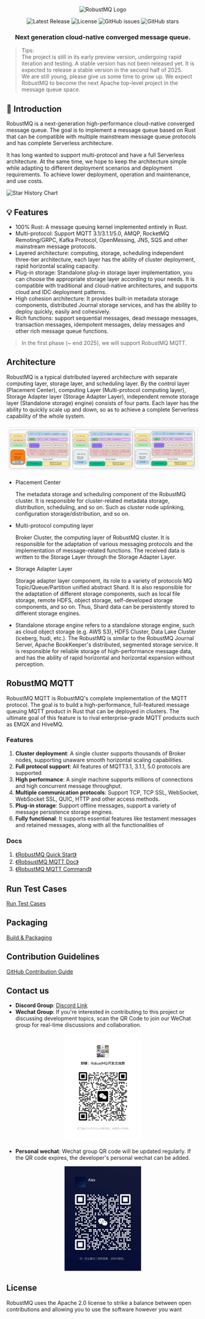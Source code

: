 <p align="center">
  <picture>
    <img alt="RobustMQ Logo" src="docs/images/robustmq-logo.png" width="300">
  </picture>
</p>

<p align="center">
  <img alt="Latest Release" src="https://img.shields.io/github/v/release/robustmq/robustmq?style=flat">
  <img alt="License" src="https://img.shields.io/github/license/robustmq/robustmq?style=flat">
  <img alt="GitHub issues" src="https://img.shields.io/github/issues/robustmq/robustmq?style=flat">
  <img alt="GitHub stars" src="https://img.shields.io/github/stars/robustmq/robustmq?style=flat">
</p>

<h3 align="center">
    Next generation cloud-native converged message queue.
</h3>

> Tips:</br>
> The project is still in its early preview version, undergoing rapid iteration and testing. A stable version has not been released yet. It is expected to release a stable version in the second half of 2025.</br>
> We are still young, please give us some time to grow up. We expect RobustMQ to become the next Apache top-level project in the message queue space.</br>

## 🚀 Introduction

RobustMQ is a next-generation high-performance cloud-native converged message queue. The goal is to implement a message queue based on Rust that can be compatible with multiple mainstream message queue protocols and has complete Serverless architecture.

It has long wanted to support multi-protocol and have a full Serverless architecture. At the same time, we hope to keep the architecture simple while adapting to different deployment scenarios and deployment requirements. To achieve lower deployment, operation and maintenance, and use costs.
<picture>

  <source
    media="(prefers-color-scheme: dark)"
    srcset="
      https://api.star-history.com/svg?repos=robustmq/robustmq&type=Date&theme=dark
    "
  />
  <source
    media="(prefers-color-scheme: light)"
    srcset="
      https://api.star-history.com/svg?repos=robustmq/robustmq&type=Date
    "
  />
  <img
    alt="Star History Chart"
    src="https://api.star-history.com/svg?repos=robustmq/robustmq&type=Date"
  />
</picture>

## 💡 Features

- 100% Rust: A message queuing kernel implemented entirely in Rust.
- Multi-protocol: Support MQTT 3.1/3.1.1/5.0, AMQP, RocketMQ Remoting/GRPC, Kafka Protocol, OpenMessing, JNS, SQS and other mainstream message protocols.
- Layered architecture: computing, storage, scheduling independent three-tier architecture, each layer has the ability of cluster deployment, rapid horizontal scaling capacity.
- Plug-in storage: Standalone plug-in storage layer implementation, you can choose the appropriate storage layer according to your needs. It is compatible with traditional and cloud-native architectures, and supports cloud and IDC deployment patterns.
- High cohesion architecture: It provides built-in metadata storage components, distributed Journal storage services, and has the ability to deploy quickly, easily and cohesively.
- Rich functions: support sequential messages, dead message messages, transaction messages, idempotent messages, delay messages and other rich message queue functions.

> In the first phase (~ end 2025), we will support RobustMQ MQTT.

## Architecture

RobustMQ is a typical distributed layered architecture with separate computing layer, storage layer, and scheduling layer. By the control layer (Placement Center), computing Layer (Multi-protocol computing layer), Storage Adapter layer (Storage Adapter Layer), independent remote storage layer (Standalone storage) engine) consists of four parts. Each layer has the ability to quickly scale up and down, so as to achieve a complete Serverless capability of the whole system.

![image](docs/images/robustmq-architecture.png)

- Placement Center

  The metadata storage and scheduling component of the RobustMQ cluster. It is responsible for cluster-related metadata storage, distribution, scheduling, and so on. Such as cluster node uplinking, configuration storage/distribution, and so on.

- Multi-protocol computing layer

  Broker Cluster, the computing layer of RobustMQ cluster. It is responsible for the adaptation of various messaging protocols and the implementation of message-related functions. The received data is written to the Storage Layer through the Storage Adapter Layer.

- Storage Adapter Layer

  Storage adapter layer component, its role to a variety of protocols MQ Topic/Queue/Partition unified abstract Shard. It is also responsible for the adaptation of different storage components, such as local file storage, remote HDFS, object storage, self-developed storage components, and so on. Thus, Shard data can be persistently stored to different storage engines.

- Standalone storage engine
  refers to a standalone storage engine, such as cloud object storage (e.g. AWS S3), HDFS Cluster, Data Lake Cluster (iceberg, hudi, etc.). The RobustMQ is similar to the RobustMQ Journal Server, Apache BookKeeper's distributed, segmented storage service. It is responsible for reliable storage of high-performance message data, and has the ability of rapid horizontal and horizontal expansion without perception.

## RobustMQ MQTT

RobustMQ MQTT is RobustMQ's complete implementation of the MQTT protocol. The goal is to build a high-performance, full-featured message queuing MQTT product in Rust that can be deployed in clusters. The ultimate goal of this feature is to rival enterprise-grade MQTT products such as EMQX and HiveMQ.

### Features

1. **Cluster deployment**: A single cluster supports thousands of Broker nodes, supporting unaware smooth horizontal scaling capabilities.
2. **Full protocol support**: All features of MQTT3.1, 3.1.1, 5.0 protocols are supported
3. **High performance**: A single machine supports millions of connections and high concurrent message throughput.
4. **Multiple communication protocols**: Support TCP, TCP SSL, WebSocket, WebSocket SSL, QUIC, HTTP and other access methods.
5. **Plug-in storage**: Support offline messages, support a variety of message persistence storage engines.
6. **Fully functional**: It supports essential features like testament messages and retained messages, along with all the functionalities of

### Docs

1. [《RobustMQ Quick Start》](https://robustmq.com/QuickGuide/Overview.html)
2. [《RobsustMQ MQTT Doc》](https://robustmq.com/RobustMQ-MQTT/Overview.html)
3. [《RobustMQ MQTT Command》](https://robustmq.com/RobustMQ-Command/Mqtt-Broker.html)

## Run Test Cases

[Run Test Cases](https://robustmq.com/Architect/Test-Case.html)

## Packaging

[Build & Packaging](https://robustmq.com/QuickGuide/Overview.html)

## Contribution Guidelines

[GitHub Contribution Guide](https://robustmq.com/ContributionGuide/GitHub-Contribution-Guide.html)

## Contact us

- **Discord Group**: [Discord Link](https://discord.gg/jVxz2EF3)
- **Wechat Group**: If you're interested in contributing to this project or discussing development topics, scan the QR Code to join our WeChat group for real-time discussions and collaboration.
<div align="center">
  <img src="docs/images/WechatGroup.png" alt="WeChat QR Code" width=200 />
</div>

- **Personal wechat**: Wechat group QR code will be updated regularly. If the QR code expires, the developer's personal wechat can be added.
<div align="center">
  <img src="docs/images/wechat.jpg" alt="WeChat QR Code" width=200 />
</div>

## License

RobustMQ uses the Apache 2.0 license to strike a balance between open contributions and allowing you to use the software however you want
